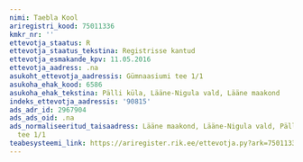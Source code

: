 ```yaml
---
nimi: Taebla Kool
ariregistri_kood: 75011336
kmkr_nr: ''
ettevotja_staatus: R
ettevotja_staatus_tekstina: Registrisse kantud
ettevotja_esmakande_kpv: 11.05.2016
ettevotja_aadress: .na
asukoht_ettevotja_aadressis: Gümnaasiumi tee 1/1
asukoha_ehak_kood: 6586
asukoha_ehak_tekstina: Pälli küla, Lääne-Nigula vald, Lääne maakond
indeks_ettevotja_aadressis: '90815'
ads_adr_id: 2967904
ads_ads_oid: .na
ads_normaliseeritud_taisaadress: Lääne maakond, Lääne-Nigula vald, Pälli küla, Gümnaasiumi
  tee 1/1
teabesysteemi_link: https://ariregister.rik.ee/ettevotja.py?ark=75011336&ref=rekvisiidid
---
```

